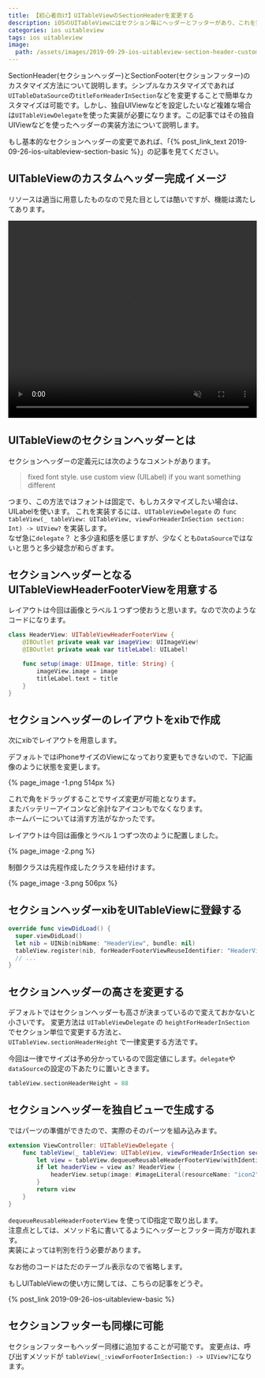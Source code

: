 ```yaml
---
title: 【初心者向け】UITableViewのSectionHeaderを変更する
description: iOSのUITableViewにはセクション毎にヘッダーとフッターがあり、これを独自にカスタマイズ可能です。この記事では凝ったUIViewをxibで別ファイルとして作成して登録後、ヘッダー高さを調整して表示する方法についてコードと動画で説明します。
categories: ios uitableview
tags: ios uitableview
image:
  path: /assets/images/2019-09-29-ios-uitableview-section-header-customize/2019-09-29-ios-uitableview-section-header-customize.png
---
```

SectionHeader(セクションヘッダー)とSectionFooter(セクションフッター)のカスタマイズ方法について説明します。シンプルなカスタマイズであれば`UITableDataSource`の`titleForHeaderInSection`などを変更することで簡単なカスタマイズは可能です。しかし、独自UIViewなどを設定したいなど複雑な場合は`UITableViewDelegate`を使った実装が必要になります。この記事ではその独自UIViewなどを使ったヘッダーの実装方法について説明します。



もし基本的なセクションヘッダーの変更であれば、「{% post_link_text 2019-09-26-ios-uitableview-section-basic %}」の記事を見てください。

## UITableViewのカスタムヘッダー完成イメージ
リソースは適当に用意したものなので見た目としては酷いですが、機能は満たしてあります。

<video autoplay loop muted playsinline src="/assets/videos/2019-09-29-ios-uitableview-section-header-customize-1.mp4" width="100%" height="400px">うまく読み込めない場合はリロード</video>

## UITableViewのセクションヘッダーとは
セクションヘッダーの定義元には次のようなコメントがあります。

> fixed font style. use custom view (UILabel) if you want something different

つまり、この方法ではフォントは固定で、もしカスタマイズしたい場合は、UILabelを使います。
これを実装するには、`UITableViewDelegate` の `func tableView(_ tableView: UITableView, viewForHeaderInSection section: Int) -> UIView?` を実装します。  
なぜ急に`delegate`？ と多少違和感を感じますが、少なくとも`DataSource`ではないと思うと多少疑念が和らぎます。

## セクションヘッダーとなるUITableViewHeaderFooterViewを用意する

レイアウトは今回は画像とラベル１つずつ使おうと思います。なので次のようなコードになります。

```swift
class HeaderView: UITableViewHeaderFooterView {
    @IBOutlet private weak var imageView: UIImageView!
    @IBOutlet private weak var titleLabel: UILabel!

    func setup(image: UIImage, title: String) {
        imageView.image = image
        titleLabel.text = title
    }
}
```

## セクションヘッダーのレイアウトをxibで作成

次にxibでレイアウトを用意します。

デフォルトではiPhoneサイズのViewになっており変更もできないので、下記画像のように状態を変更します。

{% page_image -1.png 514px %}

これで角をドラッグすることでサイズ変更が可能となります。  
またバッテリーアイコンなど余計なアイコンもでなくなります。  
ホームバーについては消す方法がなかったです。

レイアウトは今回は画像とラベル１つずつ次のように配置しました。

{% page_image -2.png %}

制御クラスは先程作成したクラスを紐付けます。

{% page_image -3.png 506px %}

## セクションヘッダーxibをUITableViewに登録する

```swift
override func viewDidLoad() {
  super.viewDidLoad()
  let nib = UINib(nibName: "HeaderView", bundle: nil)
  tableView.register(nib, forHeaderFooterViewReuseIdentifier: "HeaderView")
  // ...
}
```

## セクションヘッダーの高さを変更する

デフォルトではセクションヘッダーも高さが決まっているので変えておかないと小さいです。
変更方法は `UITableViewDelegate` の `heightForHeaderInSection` でセクション単位で変更する方法と、  
`UITableView.sectionHeaderHeight` で一律変更する方法です。

今回は一律でサイズは予め分かっているので固定値にします。`delegate`や`dataSource`の設定の下あたりに置いときます。
```swift
tableView.sectionHeaderHeight = 88
```

## セクションヘッダーを独自ビューで生成する

ではパーツの準備ができたので、実際のそのパーツを組み込みます。

```swift
extension ViewController: UITableViewDelegate {
    func tableView(_ tableView: UITableView, viewForHeaderInSection section: Int) -> UIView? {
        let view = tableView.dequeueReusableHeaderFooterView(withIdentifier: "HeaderView")
        if let headerView = view as? HeaderView {
            headerView.setup(image: #imageLiteral(resourceName: "icon2") , title: "Hoge")
        }
        return view
    }
}
```

`dequeueReusableHeaderFooterView` を使ってID指定で取り出します。  
注意点としては、メソッド名に書いてるようにヘッダーとフッター両方が取れます。  
実装によっては判別を行う必要があります。

なお他のコードはただのテーブル表示なので省略します。

もしUITableViewの使い方に関しては、こちらの記事をどうぞ。

{% post_link 2019-09-26-ios-uitableview-basic %}

## セクションフッターも同様に可能

セクションフッターもヘッダー同様に追加することが可能です。
変更点は、呼び出すメソッドが `tableView(_:viewForFooterInSection:) -> UIView?`になります。
